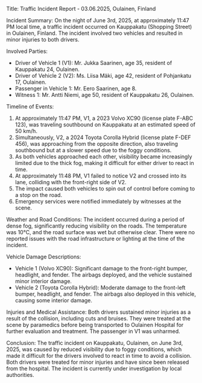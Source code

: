  Title: Traffic Incident Report - 03.06.2025, Oulainen, Finland

Incident Summary:
On the night of June 3rd, 2025, at approximately 11:47 PM local time, a traffic incident occurred on Kauppakatu (Shopping Street) in Oulainen, Finland. The incident involved two vehicles and resulted in minor injuries to both drivers.

Involved Parties:
- Driver of Vehicle 1 (V1): Mr. Jukka Saarinen, age 35, resident of Kauppakatu 24, Oulainen.
- Driver of Vehicle 2 (V2): Ms. Liisa Mäki, age 42, resident of Pohjankatu 17, Oulainen.
- Passenger in Vehicle 1: Mr. Eero Saarinen, age 8.
- Witness 1: Mr. Antti Niemi, age 50, resident of Kauppakatu 26, Oulainen.

Timeline of Events:
1. At approximately 11:47 PM, V1, a 2023 Volvo XC90 (license plate F-ABC 123), was traveling southbound on Kauppakatu at an estimated speed of 50 km/h.
2. Simultaneously, V2, a 2024 Toyota Corolla Hybrid (license plate F-DEF 456), was approaching from the opposite direction, also traveling southbound but at a slower speed due to the foggy conditions.
3. As both vehicles approached each other, visibility became increasingly limited due to the thick fog, making it difficult for either driver to react in time.
4. At approximately 11:48 PM, V1 failed to notice V2 and crossed into its lane, colliding with the front-right side of V2.
5. The impact caused both vehicles to spin out of control before coming to a stop on the road.
6. Emergency services were notified immediately by witnesses at the scene.

Weather and Road Conditions:
The incident occurred during a period of dense fog, significantly reducing visibility on the roads. The temperature was 10°C, and the road surface was wet but otherwise clear. There were no reported issues with the road infrastructure or lighting at the time of the incident.

Vehicle Damage Descriptions:
- Vehicle 1 (Volvo XC90): Significant damage to the front-right bumper, headlight, and fender. The airbags deployed, and the vehicle sustained minor interior damage.
- Vehicle 2 (Toyota Corolla Hybrid): Moderate damage to the front-left bumper, headlight, and fender. The airbags also deployed in this vehicle, causing some interior damage.

Injuries and Medical Assistance:
Both drivers sustained minor injuries as a result of the collision, including cuts and bruises. They were treated at the scene by paramedics before being transported to Oulainen Hospital for further evaluation and treatment. The passenger in V1 was unharmed.

Conclusion:
The traffic incident on Kauppakatu, Oulainen, on June 3rd, 2025, was caused by reduced visibility due to foggy conditions, which made it difficult for the drivers involved to react in time to avoid a collision. Both drivers were treated for minor injuries and have since been released from the hospital. The incident is currently under investigation by local authorities.